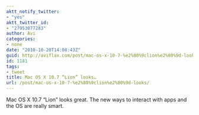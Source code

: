 ```yaml
---
aktt_notify_twitter:
- "yes"
aktt_twitter_id:
- "27953077283"
author: Avi
categories:
- none
date: "2010-10-20T14:08:43Z"
guid: http://aviflax.com/post/mac-os-x-10-7-%e2%80%9clion%e2%80%9d-looks/
id: 1181
tags:
- tweet
title: Mac OS X 10.7 “Lion” looks…
url: /post/mac-os-x-10-7-%e2%80%9clion%e2%80%9d-looks/
---
```

Mac OS X 10.7 “Lion” looks great. The new ways to interact with apps and the OS are really smart.
